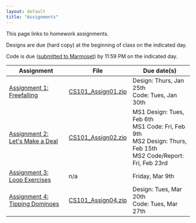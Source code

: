 ```yaml
---
layout: default
title: "Assignments"
---
```


This page links to homework assignments.

Designs are due (hard copy) at the beginning of class on the indicated day.

Code is due (<a href="../submitting.html">submitted to Marmoset</a>) by 11:59 PM on the indicated day.

Assignment | File | Due date(s)
---------- | ---- | -----------
[Assignment 1: Freefalling](assign01.html) | [CS101\_Assign01.zip](CS101_Assign01.zip) | Design: Thurs, Jan 25th<br>Code: Tues, Jan 30th
[Assignment 2: Let's Make a Deal](assign02.html) | [CS101\_Assign02.zip](CS101_Assign02.zip) | MS1 Design: Tues, Feb 6th<br>MS1 Code: Fri, Feb 9th<br>MS2 Design: Thurs, Feb 15th<br>MS2 Code/Report: Fri, Feb 23rd
[Assignment 3: Loop Exercises](assign03.html) | n/a | Friday, Mar 9th
[Assignment 4: Tipping Dominoes](assign04.html) | [CS101\_Assign04.zip](CS101_Assign04.zip) | Design: Tues, Mar 20th<br>Code: Tues, Mar 27th

<!-- vim:set wrap: ­-->
<!-- vim:set linebreak: -->
<!-- vim:set nolist: -->
